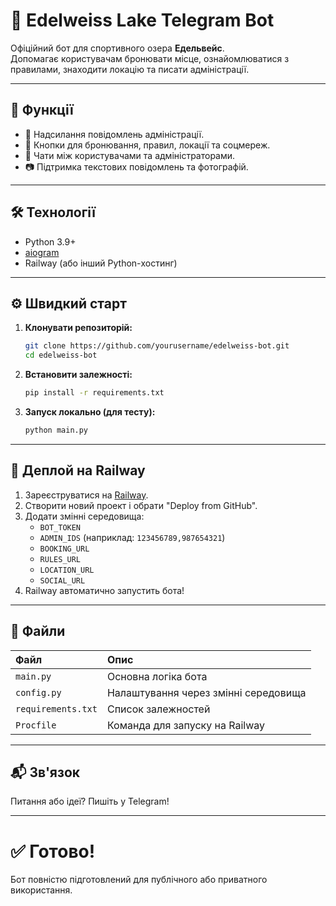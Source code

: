 # 🎣 Edelweiss Lake Telegram Bot

Офіційний бот для спортивного озера **Едельвейс**.  
Допомагає користувачам бронювати місце, ознайомлюватися з правилами, знаходити локацію та писати адміністрації.

---

## 🚀 Функції
- 📩 Надсилання повідомлень адміністрації.
- 🔗 Кнопки для бронювання, правил, локації та соцмереж.
- 👤 Чати між користувачами та адміністраторами.
- 📷 Підтримка текстових повідомлень та фотографій.

---

## 🛠️ Технології
- Python 3.9+
- [aiogram](https://docs.aiogram.dev/en/latest/)
- Railway (або інший Python-хостинг)

---

## ⚙️ Швидкий старт

1. **Клонувати репозиторій:**
   ```bash
   git clone https://github.com/yourusername/edelweiss-bot.git
   cd edelweiss-bot
   ```

2. **Встановити залежності:**
   ```bash
   pip install -r requirements.txt
   ```

3. **Запуск локально (для тесту):**
   ```bash
   python main.py
   ```

---

## 🚀 Деплой на Railway

1. Зареєструватися на [Railway](https://railway.app/).
2. Створити новий проект і обрати "Deploy from GitHub".
3. Додати змінні середовища:
   - `BOT_TOKEN`
   - `ADMIN_IDS` (наприклад: `123456789,987654321`)
   - `BOOKING_URL`
   - `RULES_URL`
   - `LOCATION_URL`
   - `SOCIAL_URL`
4. Railway автоматично запустить бота!

---

## 📄 Файли

| Файл | Опис |
|:---|:---|
| `main.py` | Основна логіка бота |
| `config.py` | Налаштування через змінні середовища |
| `requirements.txt` | Список залежностей |
| `Procfile` | Команда для запуску на Railway |

---

## 📬 Зв'язок
Питання або ідеї? Пишіть у Telegram!

---

# ✅ Готово!
Бот повністю підготовлений для публічного або приватного використання.
